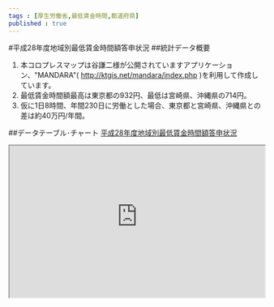 ```yaml
--- 
tags : [厚生労働省,最低賃金時間,都道府県] 
published : true
---
```

#平成28年度地域別最低賃金時間額答申状況
##統計データ概要
1. 本コロプレスマップは谷謙二様が公開されていますアプリケーション、"MANDARA"( http://ktgis.net/mandara/index.php )を利用して作成しています。
1. 最低賃金時間額最高は東京都の932円、最低は宮崎県、沖縄県の714円。
1. 仮に1日8時間、年間230日に労働とした場合、東京都と宮崎県、沖縄県との差は約40万円/年間。



##データテーブル･チャート
[平成28年度地域別最低賃金時間額答申状況](
http://knowledgevault.saecanet.com/mandara_html/am-consulting.co.jp-20160824-01-mandara.html
)

<iframe src="
http://knowledgevault.saecanet.com/mandara_html/am-consulting.co.jp-20160824-01-mandara.html
" width="100%" height="300px"></iframe>